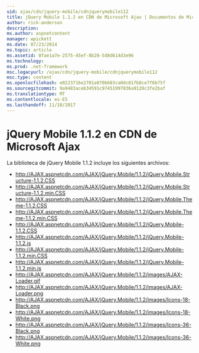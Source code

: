 ```yaml
---
uid: ajax/cdn/jquery-mobile/cdnjquerymobile112
title: jQuery Mobile 1.1.2 en CDN de Microsoft Ajax | Documentos de Microsoft
author: rick-anderson
description: 
ms.author: aspnetcontent
manager: wpickett
ms.date: 07/23/2014
ms.topic: article
ms.assetid: 8fae1a7e-2575-45ef-8b20-5d8d614d3e96
ms.technology: 
ms.prod: .net-framework
msc.legacyurl: /ajax/cdn/jquery-mobile/cdnjquerymobile112
msc.type: content
ms.openlocfilehash: e0223716e2701a070b683ca0dc81fb8ce7f6b75f
ms.sourcegitcommit: 9a9483aceb34591c97451997036a9120c3fe2baf
ms.translationtype: MT
ms.contentlocale: es-ES
ms.lasthandoff: 11/10/2017
---
```

<a name="jquery-mobile-112-on-the-microsoft-ajax-cdn"></a>jQuery Mobile 1.1.2 en CDN de Microsoft Ajax
====================
La biblioteca de jQuery Mobile 1.1.2 incluye los siguientes archivos:

- http://AJAX.aspnetcdn.com/AJAX/jQuery.Mobile/1.1.2/jQuery.Mobile.Structure-1.1.2.CSS
- http://AJAX.aspnetcdn.com/AJAX/jQuery.Mobile/1.1.2/jQuery.Mobile.Structure-1.1.2.min.CSS
- http://AJAX.aspnetcdn.com/AJAX/jQuery.Mobile/1.1.2/jQuery.Mobile.Theme-1.1.2.CSS
- http://AJAX.aspnetcdn.com/AJAX/jQuery.Mobile/1.1.2/jQuery.Mobile.Theme-1.1.2.min.CSS
- http://AJAX.aspnetcdn.com/AJAX/jQuery.Mobile/1.1.2/jQuery.Mobile-1.1.2.CSS
- http://AJAX.aspnetcdn.com/AJAX/jQuery.Mobile/1.1.2/jQuery.Mobile-1.1.2.js
- http://AJAX.aspnetcdn.com/AJAX/jQuery.Mobile/1.1.2/jQuery.Mobile-1.1.2.min.CSS
- http://AJAX.aspnetcdn.com/AJAX/jQuery.Mobile/1.1.2/jQuery.Mobile-1.1.2.min.js
- http://AJAX.aspnetcdn.com/AJAX/jQuery.Mobile/1.1.2/images/AJAX-Loader.gif
- http://AJAX.aspnetcdn.com/AJAX/jQuery.Mobile/1.1.2/images/AJAX-Loader.png
- http://AJAX.aspnetcdn.com/AJAX/jQuery.Mobile/1.1.2/images/Icons-18-Black.png
- http://AJAX.aspnetcdn.com/AJAX/jQuery.Mobile/1.1.2/images/Icons-18-White.png
- http://AJAX.aspnetcdn.com/AJAX/jQuery.Mobile/1.1.2/images/Icons-36-Black.png
- http://AJAX.aspnetcdn.com/AJAX/jQuery.Mobile/1.1.2/images/Icons-36-White.png
